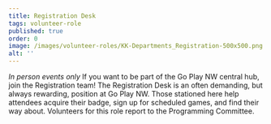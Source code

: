 ```yaml
---
title: Registration Desk
tags: volunteer-role
published: true
order: 0
image: /images/volunteer-roles/KK-Departments_Registration-500x500.png
alt: ''
---
```

 _In person events only_
 If you want to be part of the Go Play NW central hub, join the Registration team! The Registration Desk is an often demanding, but always rewarding, position at Go Play NW. Those stationed here help attendees acquire their badge, sign up for scheduled games, and find their way about. Volunteers for this role report to the Programming Committee.